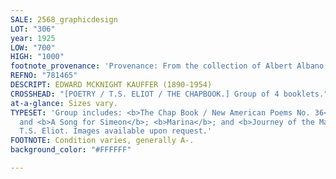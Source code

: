 ```yaml
---
SALE: 2568_graphicdesign
LOT: "306"
year: 1925
LOW: "700"
HIGH: "1000"
footnote_provenance: 'Provenance: From the collection of Albert Albano.'
REFNO: "781465"
DESCRIPT: EDWARD MCKNIGHT KAUFFER (1890-1954)
CROSSHEAD: "[POETRY / T.S. ELIOT / THE CHAPBOOK.] Group of 4 booklets."
at-a-glance: Sizes vary.
TYPESET: 'Group includes: <b>The Chap Book / New American Poems No. 36</b> (1923);
  and <b>A Song for Simeon</b>; <b>Marina</b>; and <b>Journey of the Magi</b>, by
  T.S. Eliot. Images available upon request.'
FOOTNOTE: Condition varies, generally A-.
background_color: "#FFFFFF"

---
```

